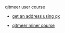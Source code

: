 
qitmeer user course

- [get an address using qx](https://github.com/hlcfans/qitmeer_user_course/blob/master/get_an_address_using_qx.md)

- [qitmeer miner course](https://github.com/hlcfans/qitmeer_user_course/blob/master/miner_course.md)
